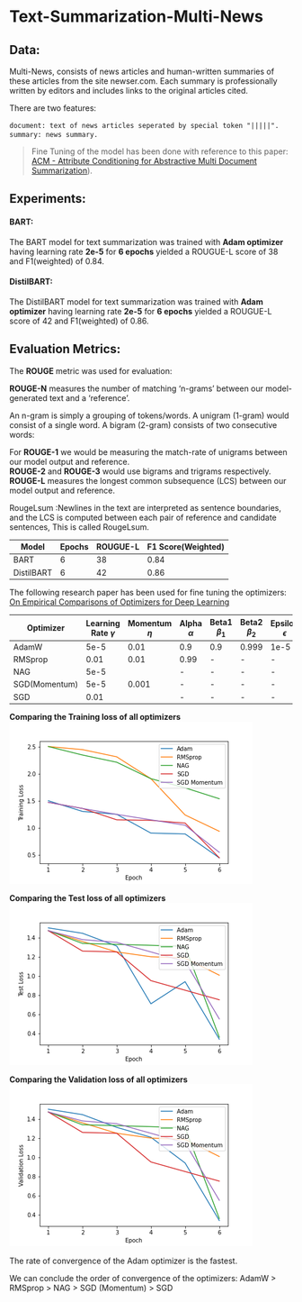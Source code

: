 # Text-Summarization-Multi-News
## Data:

Multi-News, consists of news articles and human-written summaries of these articles from the site newser.com. Each summary is professionally written by editors and includes links to the original articles cited.

There are two features:

    document: text of news articles seperated by special token "|||||".
    summary: news summary.

> Fine Tuning of the model has been done with reference to this paper: [ACM - Attribute Conditioning for Abstractive Multi Document
Summarization](https://arxiv.org/pdf/2205.03978.pdf)).

## Experiments:
#### **BART:**

The BART model for text summarization was trained with **Adam optimizer** having learning rate **2e-5** for **6 epochs** yielded a ROUGUE-L score of 38 and F1(weighted) of 0.84.

#### **DistilBART:**
The DistilBART model for text summarization was trained with **Adam optimizer** having learning rate **2e-5** for **6 epochs** yielded a ROUGUE-L score of 42 and F1(weighted) of 0.86.

## Evaluation Metrics:

The **ROUGE** metric was used for evaluation:

**ROUGE-N** measures the number of matching ‘n-grams’ between our model-generated text and a ‘reference’. <br />

An n-gram is simply a grouping of tokens/words. A unigram (1-gram) would consist of a single word. A bigram (2-gram) consists of two consecutive words:<br />

For **ROUGE-1** we would be measuring the match-rate of unigrams between our model output and reference. <br />
**ROUGE-2** and **ROUGE-3** would use bigrams and trigrams respectively. <br />
**ROUGE-L** measures the longest common subsequence (LCS) between our model output and reference. <br />

RougeLsum :Newlines in the text are interpreted as sentence boundaries, and the LCS is computed between each pair of reference and candidate sentences, This is called RougeLsum. <br />

| Model | Epochs | ROUGUE-L | F1 Score(Weighted) |
| ----- | ------ | -------- | ------------------ |
|BART | 6 | 38 |0.84 |
|DistilBART | 6 | 42 |0.86|

The following research paper has been used for fine tuning the optimizers: [On Empirical Comparisons of Optimizers for Deep Learning](https://arxiv.org/pdf/1910.05446.pdf)

Optimizer | Learning Rate $\gamma$ |   Momentum $\eta$ | Alpha $\alpha$ | Beta1 $\beta_1$ | Beta2 $\beta_2$ | Epsilon $\epsilon$ |
| ---     | ---                    | ---               | ---            | ---             | ---             | ---                |
AdamW     | 5e-5                   | 0.01              | 0.9            | 0.9             | 0.999           | 1e-5               |
RMSprop   | 0.01                   | 0.01              | 0.99           | -               | -               |  -                 |
NAG       | 5e-5 |                 | -                 | -              | -               |-                | -                  |   
SGD(Momentum)| 5e-5                | 0.001             | -              |  -              |-                | -                  |
SGD          | 0.01 |              |  -                | -              | -               |-                | -                   |


    
**Comparing the Training loss of all optimizers**
<br>
<img src = "1.train_loss_all.png">

**Comparing the Test loss of all optimizers**
<br>
<img src = "1.test_loss_all.png">

**Comparing the Validation loss of all optimizers**
<br>
<img src = "1.val_loss_all.png">

The rate of convergence of the Adam optimizer is the fastest.

We can conclude the order of convergence of the optimizers:
AdamW > RMSprop > NAG > SGD (Momentum) > SGD




